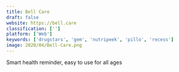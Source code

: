 ```yaml
---
title: Bell Care
draft: false 
website: https://bell.care
classification: ['']
platform: ['Web']
keywords: ['drugstars', 'gem', 'nutripeek', 'pillo', 'recess']
image: 2020/04/Bell-Care.png
---
```

Smart health reminder, easy to use for all ages